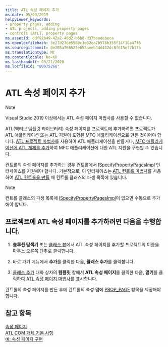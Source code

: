 ```yaml
---
title: ATL 속성 페이지 추가
ms.date: 05/09/2019
helpviewer_keywords:
- property pages, adding
- ATL projects, adding property pages
- controls [ATL], property pages
ms.assetid: ddf92b49-42a2-46d2-b6b8-d37baedebeca
ms.openlocfilehash: 3e27d276e5500c1e32ca7b576b355f14f18a47f6
ms.sourcegitcommit: 8e285a766523e653aeeb34d412dc6f615ef7b17b
ms.translationtype: MT
ms.contentlocale: ko-KR
ms.lasthandoff: 03/21/2020
ms.locfileid: "80075268"
---
```

# <a name="adding-an-atl-property-page"></a>ATL 속성 페이지 추가

> [!NOTE]
> Visual Studio 2019 이상에서는 ATL 속성 페이지 마법사를 사용할 수 없습니다.

ATL(액티브 템플릿 라이브러리) 속성 페이지를 프로젝트에 추가하려면 프로젝트가 ATL 애플리케이션 또는 ATL 지원이 포함된 MFC 애플리케이션으로 만든 것이어야 합니다. [ATL 프로젝트 마법사](../../atl/reference/atl-project-wizard.md)를 사용하여 ATL 애플리케이션을 만들거나, [MFC 애플리케이션에 ATL 개체를 추가](../../mfc/reference/adding-atl-support-to-your-mfc-project.md)하여 MFC 애플리케이션에 대한 ATL 지원을 구현할 수 있습니다.

컨트롤의 속성 페이지를 추가하는 경우 컨트롤에서 [ISpecifyPropertyPagesImpl](../../atl/reference/ispecifypropertypagesimpl-class.md) 인터페이스를 지원해야 합니다. 기본적으로, 이 인터페이스는 [ATL 컨트롤 마법사](../../atl/reference/adding-an-atl-control.md)를 사용하여 [ATL 컨트롤을 만들](../../atl/reference/atl-control-wizard.md) 때 컨트롤 클래스의 파생 목록에 있습니다.

> [!NOTE]
> 컨트롤 클래스의 파생 목록에 [ISpecifyPropertyPagesImpl](../../atl/reference/ispecifypropertypagesimpl-class.md)이 없으면 수동으로 추가해야 합니다.

## <a name="to-add-an-atl-property-page-to-your-project"></a>프로젝트에 ATL 속성 페이지를 추가하려면 다음을 수행합니다.

1. **솔루션 탐색기** 또는 [클래스 뷰](/visualstudio/ide/viewing-the-structure-of-code)에서 ATL 속성 페이지를 추가할 프로젝트의 이름을 마우스 오른쪽 단추로 클릭합니다.

1. 바로 가기 메뉴에서 **추가**를 클릭한 다음, **클래스 추가**를 클릭합니다.

1. [클래스 추가](../../ide/add-class-dialog-box.md) 대화 상자의 **템플릿** 창에서 **ATL 속성 페이지**를 클릭한 다음, **열기**를 클릭하여 [ATL 속성 페이지 마법사](../../atl/reference/atl-property-page-wizard.md)를 표시합니다.

컨트롤의 속성 페이지를 만든 후에 컨트롤의 속성 맵에 [PROP_PAGE](property-map-macros.md#prop_page) 항목을 제공해야 합니다.

## <a name="see-also"></a>참고 항목

[속성 페이지](../../atl/atl-com-property-pages.md)<br/>
[ATL COM 개체 기본 사항](../../atl/fundamentals-of-atl-com-objects.md)<br/>
[예: 속성 페이지 구현](../../atl/example-implementing-a-property-page.md)
